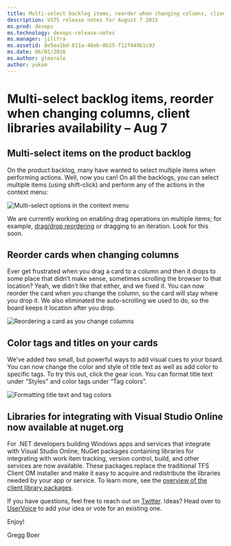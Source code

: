 ```yaml
---
title: Multi-select backlog items, reorder when changing columns, client libraries availability – Aug 7
description: VSTS release notes for August 7 2015
ms.prod: devops
ms.technology: devops-release-notes
ms.manager: jillfra
ms.assetid: 8e5ea1bd-811a-46eb-8b25-f12f449b1c93
ms.date: 06/01/2016
ms.author: glmorale
author: yukom
---
```


# Multi-select backlog items, reorder when changing columns, client libraries availability – Aug 7

## Multi-select items on the product backlog

On the product backlog, many have wanted to select multiple items when performing actions. Well, now you can! On all the backlogs, you can select multiple items (using shift-click) and perform any of the actions in the context menu:

![Multi-select options in the context menu](_img/8_7_01.png)

We are currently working on enabling drag operations on multiple items; for example, [drag/drop reordering](http://visualstudio.uservoice.com/forums/121579-visual-studio/suggestions/2970520-drag-and-drop-reordering-for-multiple-consecutive) or dragging to an iteration. Look for this soon.

## Reorder cards when changing columns

Ever get frustrated when you drag a card to a column and then it drops to some place that didn’t make sense, sometimes scrolling the browser to that location? Yeah, we didn’t like that either, and we fixed it. You can now reorder the card when you change the column, so the card will stay where you drop it. We also eliminated the auto-scrolling we used to do, so the board keeps it location after you drop.

![Reordering a card as you change columns](_img/8_7_02.gif)

## Color tags and titles on your cards

We’ve added two small, but powerful ways to add visual cues to your board. You can now change the color and style of title text as well as add color to specific tags. To try this out, click the gear icon. You can format title text under “Styles” and color tags under “Tag colors”.

![Formatting title text and tag colors](_img/8_7_03.png)

## Libraries for integrating with Visual Studio Online now available at nuget.org

For .NET developers building Windows apps and services that integrate with Visual Studio Online, NuGet packages containing libraries for integrating with work item tracking, version control, build, and other services are now available. These packages replace the traditional TFS Client OM installer and make it easy to acquire and redistribute the libraries needed by your app or service. To learn more, see the [overview of the client library packages](http://go.microsoft.com/fwlink/?LinkId=613084).

If you have questions, feel free to reach out on [Twitter](https://twitter.com/AzureDevOps). Ideas? Head over to [UserVoice](http://visualstudio.uservoice.com/forums/330519-vso) to add your idea or vote for an existing one.

Enjoy!

Gregg Boer